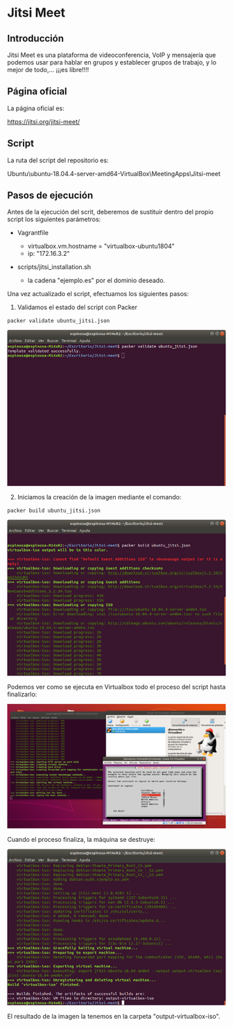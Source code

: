 # Jitsi Meet

## Introducción

Jitsi Meet es una plataforma de videoconferencia, VoIP y mensajería que podemos usar para hablar en grupos y establecer grupos de trabajo, y lo mejor de todo,... ¡¡¡es libre!!!!

## Página oficial

La página oficial es:

https://jitsi.org/jitsi-meet/

## Script

La ruta del script del repositorio es:

Ubuntu\ubuntu-18.04.4-server-amd64-VirtualBox\MeetingApps\Jitsi-meet

## Pasos de ejecución

Antes de la ejecución del scrit, deberemos de sustituir dentro del propio script los siguientes parámetros:

* Vagrantfile
    - virtualbox.vm.hostname = "virtualbox-ubuntu1804"
    - ip: "172.16.3.2"

* scripts/jitsi_installation.sh
    - la cadena "ejemplo.es" por el dominio deseado.



Una vez actualizado el script, efectuamos los siguientes pasos:

1. Validamos el estado del script con Packer

```
packer validate ubuntu_jitsi.json
```
![logo](https://raw.githubusercontent.com/lmfespinosa/DevOps-BuildAutomatedMachinesImages-Packer/master/Documentation/images/Projects/jitsi-meet/jitsi-meet_0.png)

2. Iniciamos la creación de la imagen mediante el comando:
```
packer build ubuntu_jitsi.json
```
![logo](https://raw.githubusercontent.com/lmfespinosa/DevOps-BuildAutomatedMachinesImages-Packer/master/Documentation/images/Projects/jitsi-meet/jitsi-meet_1.png) 

Podemos ver como se ejecuta en Virtualbox todo el proceso del script hasta finalizarlo:

![logo](https://raw.githubusercontent.com/lmfespinosa/DevOps-BuildAutomatedMachinesImages-Packer/master/Documentation/images/Projects/jitsi-meet/jitsi-meet_2.png) 

Cuando el proceso finaliza, la máquina se destruye:

![logo](https://raw.githubusercontent.com/lmfespinosa/DevOps-BuildAutomatedMachinesImages-Packer/master/Documentation/images/Projects/jitsi-meet/jitsi-meet_3.png) 

El resultado de la imagen la tenemos en la carpeta "output-virtualbox-iso".




